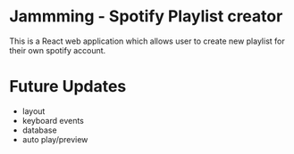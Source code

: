 # Jammming - Spotify Playlist creator
This is a React web application which allows user to create new playlist for their own spotify account.

# Future Updates
- layout
- keyboard events
- database 
- auto play/preview
